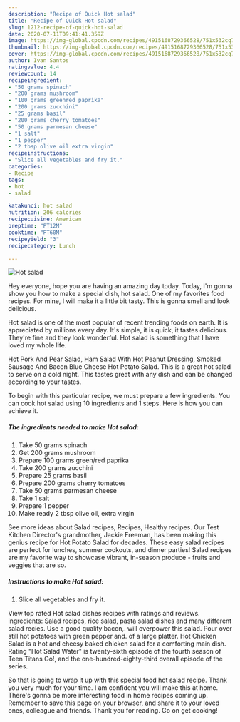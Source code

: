 ```yaml
---
description: "Recipe of Quick Hot salad"
title: "Recipe of Quick Hot salad"
slug: 1212-recipe-of-quick-hot-salad
date: 2020-07-11T09:41:41.359Z
image: https://img-global.cpcdn.com/recipes/4915168729366528/751x532cq70/hot-salad-recipe-main-photo.jpg
thumbnail: https://img-global.cpcdn.com/recipes/4915168729366528/751x532cq70/hot-salad-recipe-main-photo.jpg
cover: https://img-global.cpcdn.com/recipes/4915168729366528/751x532cq70/hot-salad-recipe-main-photo.jpg
author: Ivan Santos
ratingvalue: 4.4
reviewcount: 14
recipeingredient:
- "50 grams spinach"
- "200 grams mushroom"
- "100 grams greenred paprika"
- "200 grams zucchini"
- "25 grams basil"
- "200 grams cherry tomatoes"
- "50 grams parmesan cheese"
- "1 salt"
- "1 pepper"
- "2 tbsp olive oil extra virgin"
recipeinstructions:
- "Slice all vegetables and fry it."
categories:
- Recipe
tags:
- hot
- salad

katakunci: hot salad 
nutrition: 206 calories
recipecuisine: American
preptime: "PT12M"
cooktime: "PT60M"
recipeyield: "3"
recipecategory: Lunch

---
```



![Hot salad](https://img-global.cpcdn.com/recipes/4915168729366528/751x532cq70/hot-salad-recipe-main-photo.jpg)

Hey everyone, hope you are having an amazing day today. Today, I'm gonna show you how to make a special dish, hot salad. One of my favorites food recipes. For mine, I will make it a little bit tasty. This is gonna smell and look delicious.

Hot salad is one of the most popular of recent trending foods on earth. It is appreciated by millions every day. It's simple, it is quick, it tastes delicious. They're fine and they look wonderful. Hot salad is something that I have loved my whole life.

Hot Pork And Pear Salad, Ham Salad With Hot Peanut Dressing, Smoked Sausage And Bacon Blue Cheese Hot Potato Salad. This is a great hot salad to serve on a cold night. This tastes great with any dish and can be changed according to your tastes.


To begin with this particular recipe, we must prepare a few ingredients. You can cook hot salad using 10 ingredients and 1 steps. Here is how you can achieve it.

<!--inarticleads1-->

##### The ingredients needed to make Hot salad:

1. Take 50 grams spinach
1. Get 200 grams mushroom
1. Prepare 100 grams green/red paprika
1. Take 200 grams zucchini
1. Prepare 25 grams basil
1. Prepare 200 grams cherry tomatoes
1. Take 50 grams parmesan cheese
1. Take 1 salt
1. Prepare 1 pepper
1. Make ready 2 tbsp olive oil, extra virgin


See more ideas about Salad recipes, Recipes, Healthy recipes. Our Test Kitchen Director&#39;s grandmother, Jackie Freeman, has been making this genius recipe for Hot Potato Salad for decades. These easy salad recipes are perfect for lunches, summer cookouts, and dinner parties! Salad recipes are my favorite way to showcase vibrant, in-season produce - fruits and veggies that are so. 

<!--inarticleads2-->

##### Instructions to make Hot salad:

1. Slice all vegetables and fry it.


View top rated Hot salad dishes recipes with ratings and reviews. ingredients: Salad recipes, rice salad, pasta salad dishes and many different salad recies. Use a good quality bacon,. will overpower this salad. Pour over still hot potatoes with green pepper and. of a large platter. Hot Chicken Salad is a hot and cheesy baked chicken salad for a comforting main dish. Rating &#34;Hot Salad Water&#34; is twenty-sixth episode of the fourth season of Teen Titans Go!, and the one-hundred-eighty-third overall episode of the series. 

So that is going to wrap it up with this special food hot salad recipe. Thank you very much for your time. I am confident you will make this at home. There's gonna be more interesting food in home recipes coming up. Remember to save this page on your browser, and share it to your loved ones, colleague and friends. Thank you for reading. Go on get cooking!
